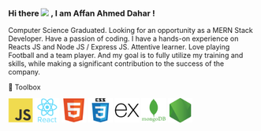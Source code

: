 ### Hi there <img src="https://raw.githubusercontent.com/MartinHeinz/MartinHeinz/master/wave.gif" width="30px"> , I am Affan Ahmed Dahar !
Computer Science Graduated. Looking for an opportunity as a MERN Stack Developer. Have a passion of coding. I have a hands-on experience on Reacts JS and Node JS / Express JS. Attentive learner. Love playing Football and a team player. And my goal is to fully utilize my training and skills, while making a significant contribution to the success of the company.

🧰 Toolbox

<img src="https://raw.githubusercontent.com/devicons/devicon/c7d326b6009e60442abc35fa45706d6f30ee4c8e/icons/javascript/javascript-original.svg" width="50px">    <img src="https://raw.githubusercontent.com/devicons/devicon/c7d326b6009e60442abc35fa45706d6f30ee4c8e/icons/react/react-original-wordmark.svg" width="50px">      <img src="https://raw.githubusercontent.com/devicons/devicon/c7d326b6009e60442abc35fa45706d6f30ee4c8e/icons/html5/html5-original.svg" width="50px">  <img src="https://github.com/devicons/devicon/blob/master/icons/css3/css3-original-wordmark.svg" width="50px">  <img src="https://github.com/devicons/devicon/blob/master/icons/express/express-original.svg" width="50px">  <img src="https://github.com/devicons/devicon/blob/master/icons/mongodb/mongodb-plain-wordmark.svg" width="50px">  <img src="https://github.com/devicons/devicon/blob/master/icons/nodejs/nodejs-original.svg" width="50px"> 

<!--
**AffanDahar/AffanDahar** is a ✨ _special_ ✨ repository because its `README.md` (this file) appears on your GitHub profile.

Here are some ideas to get you started:

- 🔭 I’m currently working on ...
- 🌱 I’m currently learning ...
- 👯 I’m looking to collaborate on ...
- 🤔 I’m looking for help with ...
- 💬 Ask me about ...
- 📫 How to reach me: ...
- 😄 Pronouns: ...
- ⚡ Fun fact: ...
-->
